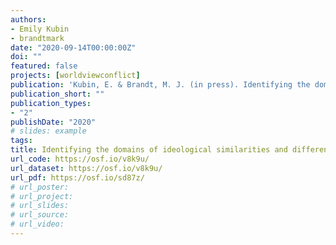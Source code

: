 ```yaml
---
authors:
- Emily Kubin
- brandtmark
date: "2020-09-14T00:00:00Z"
doi: ""
featured: false
projects: [worldviewconflict]
publication: 'Kubin, E. & Brandt, M. J. (in press). Identifying the domains of ideological similarities and differences in attitudes. *Comprehensive Results in Social Psychology*.'
publication_short: ""
publication_types:
- "2"
publishDate: "2020"
# slides: example
tags:
title: Identifying the domains of ideological similarities and differences in attitudes
url_code: https://osf.io/v8k9u/
url_dataset: https://osf.io/v8k9u/
url_pdf: https://osf.io/sd87z/
# url_poster:
# url_project:
# url_slides:
# url_source:
# url_video:
---
```

